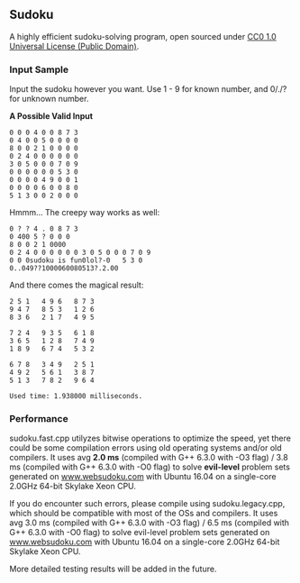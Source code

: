 Sudoku
------

A highly efficient sudoku-solving program, open sourced under [CC0 1.0 Universal License (Public Domain)](LICENSE.md).

### Input Sample

Input the sudoku however you want. Use 1 - 9 for known number, and 0/./? for unknown number.

**A Possible Valid Input**
~~~
0 0 0 4 0 0 8 7 3
0 4 0 0 5 0 0 0 0
8 0 0 2 1 0 0 0 0
0 2 4 0 0 0 0 0 0
3 0 5 0 0 0 7 0 9
0 0 0 0 0 0 5 3 0
0 0 0 0 4 9 0 0 1
0 0 0 0 6 0 0 8 0
5 1 3 0 0 2 0 0 0
~~~

Hmmm... The creepy way works as well:

~~~
0 ? ? 4 . 0 8 7 3
0 400 5 ? 0 0 0
8 0 0 2 1 0000
0 2 4 0 0 0 0 0 0 3 0 5 0 0 0 7 0 9
0 0 0sudoku is fun0lol?-0	5 3 0
0..049??1000060080513?.2.00
~~~

And there comes the magical result:

~~~
2 5 1	4 9 6	8 7 3
9 4 7	8 5 3	1 2 6
8 3 6	2 1 7	4 9 5

7 2 4	9 3 5	6 1 8
3 6 5	1 2 8	7 4 9
1 8 9	6 7 4	5 3 2

6 7 8	3 4 9	2 5 1
4 9 2	5 6 1	3 8 7
5 1 3	7 8 2	9 6 4

Used time: 1.938000 milliseconds.
~~~

### Performance

sudoku.fast.cpp utilyzes bitwise operations to optimize the speed, yet there could be some compilation errors using old operating systems and/or old compilers. It uses avg **2.0 ms** (compiled with G++ 6.3.0 with -O3 flag) / 3.8 ms (compiled with G++ 6.3.0 with -O0 flag) to solve **evil-level** problem sets generated on www.websudoku.com with Ubuntu 16.04 on a single-core 2.0GHz 64-bit Skylake Xeon CPU.

If you do encounter such errors, please compile using sudoku.legacy.cpp, which should be compatible with most of the OSs and compilers. It uses avg 3.0 ms (compiled with G++ 6.3.0 with -O3 flag) / 6.5 ms (compiled with G++ 6.3.0 with -O0 flag) to solve evil-level problem sets generated on www.websudoku.com with Ubuntu 16.04 on a single-core 2.0GHz 64-bit Skylake Xeon CPU.

More detailed testing results will be added in the future.


